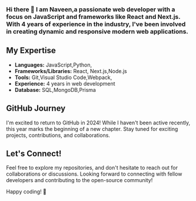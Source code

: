 ### Hi there 👋 I am Naveen,a passionate web developer with a focus on JavaScript and frameworks like React and Next.js. With 4 years of experience in the industry, I've been involved in creating dynamic and responsive modern web applications.

## My Expertise

- **Languages:** JavaScript,Python,
- **Frameworks/Libraries:** React, Next.js,Node.js
- **Tools:** Git,Visual Studio Code,Webpack,
- **Experience:** 4 years in web development
- **Database:** SQL,MongoDB,Prisma

## GitHub Journey

I'm excited to return to GitHub in 2024! While I haven't been active recently, this year marks the beginning of a new chapter. Stay tuned for exciting projects, contributions, and collaborations.

## Let's Connect!

Feel free to explore my repositories, and don't hesitate to reach out for collaborations or discussions. Looking forward to connecting with fellow developers and contributing to the open-source community!

Happy coding! 🚀 
<!--
**naveenrjr/naveenrjr** is a ✨ _special_ ✨ repository because its `README.md` (this file) appears on your GitHub profile.

Here are some ideas to get you started:

- 🔭 I’m currently working on ...
- 🌱 I’m currently learning ...
- 👯 I’m looking to collaborate on ...
- 🤔 I’m looking for help with ...
- 💬 Ask me about ...
- 📫 How to reach me: ...
- 😄 Pronouns: ...
- ⚡ Fun fact: ...
-->
